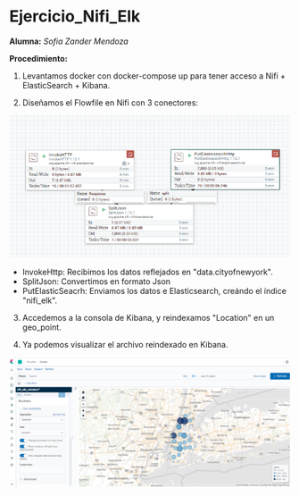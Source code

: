 # Ejercicio_Nifi_Elk

 __Alumna:__ *Sofia Zander Mendoza*

__Procedimiento:__

1. Levantamos docker con docker-compose up para tener acceso a Nifi + ElasticSearch + Kibana.  

2. Diseñamos el Flowfile en Nifi con 3 conectores:

![nfi flowfile](https://github.com/sozanmen/ejercicio_nifi_elk/blob/main/images/1_FlowFile_Nifi.png)

  - InvokeHttp: Recibimos los datos reflejados en "data.cityofnewyork".
  - SplitJson: Convertimos en formato Json
  - PutElasticSeacrh: Enviamos los datos e Elasticsearch, creándo el índice "nifi_elk". 

3. Accedemos a la consola de Kibana, y reindexamos "Location" en un geo_point.

5. Ya podemos visualizar el archivo reindexado en Kibana.  

![mapa](https://github.com/sozanmen/ejercicio_nifi_elk/blob/main/images/8_Kibana_Map.png)
